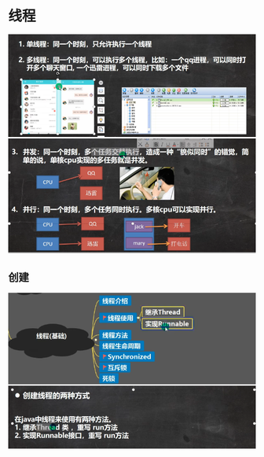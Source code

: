 # 线程
![输入图片说明](/imgs/2024-07-20/QUDf60ZsZ50JczHh.png)
![输入图片说明](/imgs/2024-07-20/immG6YzZIfaPzJUN.png)

## 创建
![输入图片说明](/imgs/2024-07-20/uy8tuM6ZY32dllxU.png)
![输入图片说明](/imgs/2024-07-20/ceQCCuzBdTiuKwhV.png)
<!--stackedit_data:
eyJoaXN0b3J5IjpbNzk4NzQ2OTE2LDY3MzIxMDQyNl19
-->